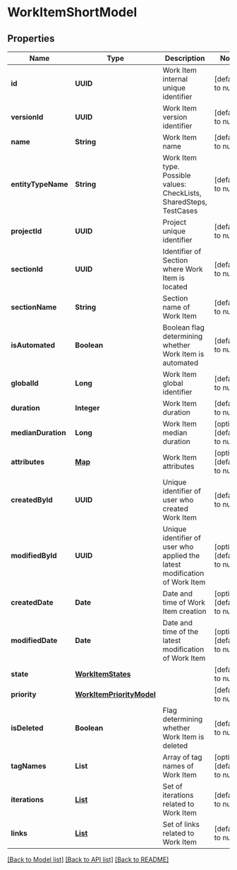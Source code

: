 # WorkItemShortModel
## Properties

| Name | Type | Description | Notes |
|------------ | ------------- | ------------- | -------------|
| **id** | **UUID** | Work Item internal unique identifier | [default to null] |
| **versionId** | **UUID** | Work Item version identifier | [default to null] |
| **name** | **String** | Work Item name | [default to null] |
| **entityTypeName** | **String** | Work Item type. Possible values: CheckLists, SharedSteps, TestCases | [default to null] |
| **projectId** | **UUID** | Project unique identifier | [default to null] |
| **sectionId** | **UUID** | Identifier of Section where Work Item is located | [default to null] |
| **sectionName** | **String** | Section name of Work Item | [default to null] |
| **isAutomated** | **Boolean** | Boolean flag determining whether Work Item is automated | [default to null] |
| **globalId** | **Long** | Work Item global identifier | [default to null] |
| **duration** | **Integer** | Work Item duration | [default to null] |
| **medianDuration** | **Long** | Work Item median duration | [optional] [default to null] |
| **attributes** | [**Map**](AnyType.md) | Work Item attributes | [optional] [default to null] |
| **createdById** | **UUID** | Unique identifier of user who created Work Item | [default to null] |
| **modifiedById** | **UUID** | Unique identifier of user who applied the latest modification of Work Item | [optional] [default to null] |
| **createdDate** | **Date** | Date and time of Work Item creation | [optional] [default to null] |
| **modifiedDate** | **Date** | Date and time of the latest modification of Work Item | [optional] [default to null] |
| **state** | [**WorkItemStates**](WorkItemStates.md) |  | [default to null] |
| **priority** | [**WorkItemPriorityModel**](WorkItemPriorityModel.md) |  | [default to null] |
| **isDeleted** | **Boolean** | Flag determining whether Work Item is deleted | [default to null] |
| **tagNames** | **List** | Array of tag names of Work Item | [optional] [default to null] |
| **iterations** | [**List**](IterationModel.md) | Set of iterations related to Work Item | [default to null] |
| **links** | [**List**](LinkShortModel.md) | Set of links related to Work Item | [default to null] |

[[Back to Model list]](../README.md#documentation-for-models) [[Back to API list]](../README.md#documentation-for-api-endpoints) [[Back to README]](../README.md)

